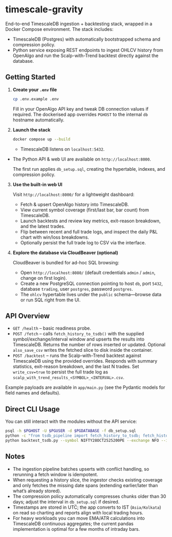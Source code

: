 # timescale-gravity

End-to-end TimescaleDB ingestion + backtesting stack, wrapped in a Docker Compose
environment. The stack includes:

- TimescaleDB (Postgres) with automatically bootstrapped schema and compression policy.
- Python service exposing REST endpoints to ingest OHLCV history from OpenAlgo and
  run the Scalp-with-Trend backtest directly against the database.

## Getting Started

1. **Create your `.env` file**

   ```bash
   cp .env.example .env
   ```

   Fill in your OpenAlgo API key and tweak DB connection values if required. The
   dockerised app overrides `PGHOST` to the internal `db` hostname automatically.

2. **Launch the stack**

   ```bash
   docker compose up --build
   ```

   - TimescaleDB listens on `localhost:5432`.
- The Python API & web UI are available on `http://localhost:8000`.

   The first run applies `db_setup.sql`, creating the hypertable, indexes, and compression
   policy.

3. **Use the built-in web UI**

   Visit `http://localhost:8000/` for a lightweight dashboard:

   - Fetch & upsert OpenAlgo history into TimescaleDB.
   - View current symbol coverage (first/last bar, bar count) from TimescaleDB.
   - Launch backtests and review key metrics, exit-reason breakdown, and the latest trades.
   - Flip between recent and full trade logs, and inspect the daily P&L chart with win/loss breakdowns.
   - Optionally persist the full trade log to CSV via the interface.

4. **Explore the database via CloudBeaver (optional)**

   CloudBeaver is bundled for ad-hoc SQL browsing:

   - Open `http://localhost:8080/` (default credentials `admin` / `admin`, change on first login).
   - Create a new PostgreSQL connection pointing to host `db`, port `5432`, database `trading`,
     user `postgres`, password `postgres`.
   - The `ohlcv` hypertable lives under the `public` schema—browse data or run SQL right from the UI.

## API Overview

- `GET /health` – basic readiness probe.
- `POST /fetch` – calls `fetch_history_to_tsdb()` with the supplied symbol/exchange/interval
  window and upserts the results into TimescaleDB. Returns the number of rows inserted or
  updated. Optional `also_save_csv` writes the fetched slice to disk inside the container.
- `POST /backtest` – runs the Scalp-with-Trend backtest against TimescaleDB using the provided
  overrides. Responds with summary statistics, exit-reason breakdown, and the last N trades.
  Set `write_csv=true` to persist the full trade log as
  `scalp_with_trend_results_<SYMBOL>_<INTERVAL>.csv`.

Example payloads are available in `app/main.py` (see the Pydantic models for field names and
defaults).

## Direct CLI Usage

You can still interact with the modules without the API service:

```bash
psql -h $PGHOST -U $PGUSER -d $PGDATABASE -f db_setup.sql
python -c "from tsdb_pipeline import fetch_history_to_tsdb; fetch_history_to_tsdb('NIFTY28OCT2525200PE','NFO','5m','2025-09-01','2025-10-06')"
python backtest_tsdb.py --symbol NIFTY28OCT2525200PE --exchange NFO --interval 5m --start_date 2025-09-01 --end_date 2025-10-06
```

## Notes

- The ingestion pipeline batches upserts with conflict handling, so rerunning a fetch window
  is idempotent.
- When requesting a history slice, the ingestor checks existing coverage and only fetches the
  missing date spans (extending earlier/later than what’s already stored).
- The compression policy automatically compresses chunks older than 30 days; adjust the
  interval in `db_setup.sql` if desired.
- Timestamps are stored in UTC; the app converts to IST (`Asia/Kolkata`) on read so charting
  and reports align with local trading hours.
- For heavy workloads you can move EMA/ATR calculations into TimescaleDB continuous aggregates;
  the current pandas implementation is optimal for a few months of intraday bars.
